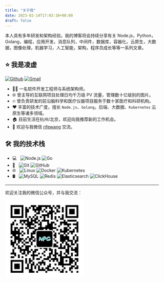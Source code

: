 ```yaml
---
title: "关于我"
date: 2023-02-14T17:03:10+08:00
draft: false
---
```


本人具有多年研发和架构经验。我的博客将会持续分享有关 Node.js，Python，Golang，编程，应用开发，消息队列，中间件，数据库，容器化，云原生，大数据，图像处理，机器学习，人工智能，架构，程序员成长等等一系列文章。

## ⭐ 我是凌虚

[![Github](https://img.shields.io/badge/-Github-000?style=flat&logo=Github&logoColor=white)](https://github.com/RifeWang)   [![Gmail](https://img.shields.io/badge/-rifewang@gmail.com-c14438?style=flat&logo=Gmail&logoColor=white&link=mailto:rifewang@gmail.com)](mailto:rifewang@gmail.com)

- 🧑‍💻 一名软件开发工程师与系统架构师。
- 🌐 曾主导的互联网项目处理日均千万级 PV 流量，管理数十亿级别的图片。
- 🔥 曾负责研发的前沿脑科学和医疗仪器项目服务于数十家医疗和科研机构。
- ❤️ 丰富的技术广度，擅长 `Node.js`、`Golang`，后端、大数据、`Kubernetes` 云原生等诸多领域。
- 🏠 目前生活在杭州/北京，欢迎向我推荐新的工作机会。
- 💬 欢迎与我微信 [rifewang](./Wechat-rifewang.jpeg) 交流。

## 🛠 我的技术栈

- 💻 &#160; ![Node.js](https://img.shields.io/badge/-Node.js-333333?style=flat&logo=node.js)    ![Go](https://img.shields.io/badge/-Go-333333?style=flat&logo=Go)
- 🔧 &#160; ![Git](https://img.shields.io/badge/-Git-333333?style=flat&logo=git)    ![GitHub](https://img.shields.io/badge/-GitHub-333333?style=flat&logo=github)
- 🌐 &#160; ![Linux](https://img.shields.io/badge/-Linux-333333?style=flat&logo=Linux)  ![Docker](https://img.shields.io/badge/-Docker-333333?style=flat&logo=Docker)  ![Kubernetes](https://img.shields.io/badge/-Kubernetes-333333?style=flat&logo=Kubernetes)
- 🛢 &#160; ![MySQL](https://img.shields.io/badge/-MySQL-333333?style=flat&logo=mysql)  ![Redis](https://img.shields.io/badge/-Redis-333333?style=flat&logo=redis)  ![Elasticsearch](https://img.shields.io/badge/-Elasticsearch-333333?style=flat&logo=Elasticsearch)  ![ClickHouse](https://img.shields.io/badge/-ClickHouse-333333?style=flat&logo=ClickHouse)

<!-- ## 我的完整简历

[点击查看我的简历](/resume/resume)，欢迎向我推荐新的工作机会😁 -->

---
欢迎关注我的微信公众号，并与我交流：

![](/images/qrcode-gh.jpg)